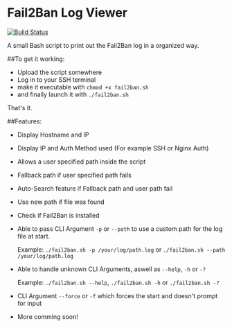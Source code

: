 # Fail2Ban Log Viewer

[![Build Status](https://travis-ci.org/NLDev/Fail2Ban-Log-Viewer.svg?branch=master)](https://travis-ci.org/NLDev/Fail2Ban-Log-Viewer)

A small Bash script to print out the Fail2Ban log in a organized way.

##To get it working:

- Upload the script somewhere
- Log in to your SSH terminal
- make it executable with 
  `chmod +x fail2ban.sh`
- and finally launch it with
  `./fail2ban.sh`
  
That's it.

##Features:

- Display Hostname and IP
- Display IP and Auth Method used (For example SSH or Nginx Auth)
- Allows a user specified path inside the script
- Fallback path if user specified path fails
- Auto-Search feature if Fallback path and user path fail
- Use new path if file was found
- Check if Fail2Ban is installed
- Able to pass CLI Argument `-p` or `--path` to use a custom path for the log file at start.
  
  Example: `./fail2ban.sh -p /your/log/path.log` or `./fail2ban.sh --path /your/log/path.log`

- Able to handle unknown CLI Arguments, aswell as `--help`, `-h` or `-?`
  
  Example: `./fail2ban.sh --help`, `./fail2ban.sh -h` or `./fail2ban.sh -?`

- CLI Argument `--force` or `-f` which forces the start and doesn't prompt for input
- More comming soon!
